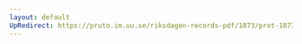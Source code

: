 ```yaml
---
layout: default
UpRedirect: https://pruto.im.uu.se/riksdagen-records-pdf/1873/prot-1873--fk--219/prot-1873--fk--219_004.pdf
---
```

